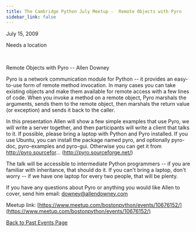 ```yaml
---
title: The Cambridge Python July Meetup -  Remote Objects with Pyro
sidebar_link: false
---
```


July 15, 2009


Needs a location

   

Remote Objects with Pyro -- Allen Downey

Pyro is a network communication module for Python -- it provides an
easy-to-use form of remote method invocation. In many cases you can
take existing objects and make them available for remote access with
a few lines of code. When you invoke a method on a remote object,
Pyro marshals the arguments, sends them to the remote object, then
marshals the return value (or exception) and sends it back to the caller.

In this presentation Allen will show a few simple examples that use Pyro,
we will write a server together, and then participants will write a
client that talks to it. If possible, please bring a laptop with
Python and Pyro installed. If you use Ubuntu, you can install the
package named pyro, and optionally pyro-doc, pyro-examples and
pyro-gui. Otherwise you can get it from http://pyro.sourcefor... (http://pyro.sourceforge.net/)

The talk will be accessible to intermediate Python programmers --
if you are familiar with inheritance, that should do it. If you can't bring a laptop,
don't worry -- if we have one laptop for every two people, that will be plenty.

If you have any questions about Pyro or anything you would like Allen to
cover, send him email: downey@allendowney.com


Meetup link: [https://www.meetup.com/bostonpython/events/10676152/](https://www.meetup.com/bostonpython/events/10676152/)

[Back to Past Events Page](index.md)
